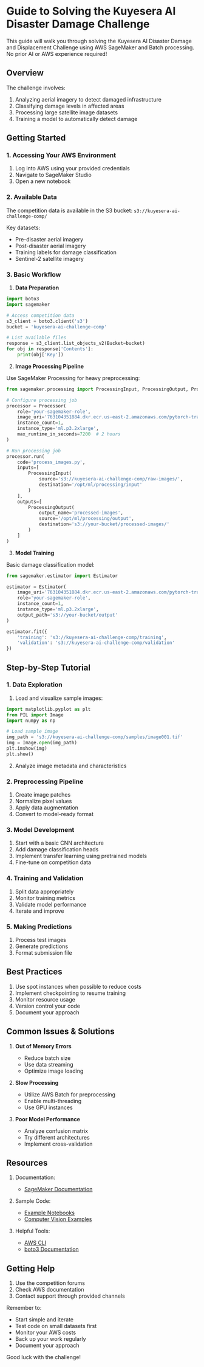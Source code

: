 # Guide to Solving the Kuyesera AI Disaster Damage Challenge

This guide will walk you through solving the Kuyesera AI Disaster Damage and Displacement Challenge using AWS SageMaker and Batch processing. No prior AI or AWS experience required!

## Overview

The challenge involves:
1. Analyzing aerial imagery to detect damaged infrastructure
2. Classifying damage levels in affected areas
3. Processing large satellite image datasets
4. Training a model to automatically detect damage

## Getting Started

### 1. Accessing Your AWS Environment

1. Log into AWS using your provided credentials
2. Navigate to SageMaker Studio
3. Open a new notebook

### 2. Available Data

The competition data is available in the S3 bucket: `s3://kuyesera-ai-challenge-comp/`

Key datasets:
- Pre-disaster aerial imagery
- Post-disaster aerial imagery 
- Training labels for damage classification
- Sentinel-2 satellite imagery

### 3. Basic Workflow

1. **Data Preparation**
```python
import boto3
import sagemaker

# Access competition data
s3_client = boto3.client('s3')
bucket = 'kuyesera-ai-challenge-comp'

# List available files
response = s3_client.list_objects_v2(Bucket=bucket)
for obj in response['Contents']:
    print(obj['Key'])
```

2. **Image Processing Pipeline**

Use SageMaker Processing for heavy preprocessing:
```python
from sagemaker.processing import ProcessingInput, ProcessingOutput, Processor

# Configure processing job
processor = Processor(
    role='your-sagemaker-role',
    image_uri='763104351884.dkr.ecr.us-east-2.amazonaws.com/pytorch-training:1.8.1-gpu-py36-cu111-ubuntu18.04',
    instance_count=1,
    instance_type='ml.p3.2xlarge',
    max_runtime_in_seconds=7200  # 2 hours
)

# Run processing job
processor.run(
    code='process_images.py',
    inputs=[
        ProcessingInput(
            source='s3://kuyesera-ai-challenge-comp/raw-images/',
            destination='/opt/ml/processing/input'
        )
    ],
    outputs=[
        ProcessingOutput(
            output_name='processed-images',
            source='/opt/ml/processing/output',
            destination='s3://your-bucket/processed-images/'
        )
    ]
)
```

3. **Model Training**

Basic damage classification model:
```python
from sagemaker.estimator import Estimator

estimator = Estimator(
    image_uri='763104351884.dkr.ecr.us-east-2.amazonaws.com/pytorch-training:1.8.1-gpu-py36-cu111-ubuntu18.04',
    role='your-sagemaker-role',
    instance_count=1,
    instance_type='ml.p3.2xlarge',
    output_path='s3://your-bucket/output'
)

estimator.fit({
    'training': 's3://kuyesera-ai-challenge-comp/training',
    'validation': 's3://kuyesera-ai-challenge-comp/validation'
})
```

## Step-by-Step Tutorial

### 1. Data Exploration

1. Load and visualize sample images:
```python
import matplotlib.pyplot as plt
from PIL import Image
import numpy as np

# Load sample image
img_path = 's3://kuyesera-ai-challenge-comp/samples/image001.tif'
img = Image.open(img_path)
plt.imshow(img)
plt.show()
```

2. Analyze image metadata and characteristics

### 2. Preprocessing Pipeline

1. Create image patches
2. Normalize pixel values
3. Apply data augmentation
4. Convert to model-ready format

### 3. Model Development

1. Start with a basic CNN architecture
2. Add damage classification heads
3. Implement transfer learning using pretrained models
4. Fine-tune on competition data

### 4. Training and Validation

1. Split data appropriately
2. Monitor training metrics
3. Validate model performance
4. Iterate and improve

### 5. Making Predictions

1. Process test images
2. Generate predictions
3. Format submission file

## Best Practices

1. Use spot instances when possible to reduce costs
2. Implement checkpointing to resume training
3. Monitor resource usage
4. Version control your code
5. Document your approach

## Common Issues & Solutions

1. **Out of Memory Errors**
   - Reduce batch size
   - Use data streaming
   - Optimize image loading

2. **Slow Processing**
   - Utilize AWS Batch for preprocessing
   - Enable multi-threading
   - Use GPU instances

3. **Poor Model Performance**
   - Analyze confusion matrix
   - Try different architectures
   - Implement cross-validation

## Resources

1. Documentation:
   - [SageMaker Documentation](https://docs.aws.amazon.com/sagemaker/)

2. Sample Code:
   - [Example Notebooks](https://github.com/aws/amazon-sagemaker-examples)
   - [Computer Vision Examples](https://sagemaker-examples.readthedocs.io/en/latest/)

3. Helpful Tools:
   - [AWS CLI](https://aws.amazon.com/cli/)
   - [boto3 Documentation](https://boto3.amazonaws.com/v1/documentation/api/latest/index.html)

## Getting Help

1. Use the competition forums
2. Check AWS documentation
3. Contact support through provided channels

Remember to:
- Start simple and iterate
- Test code on small datasets first
- Monitor your AWS costs
- Back up your work regularly
- Document your approach

Good luck with the challenge!
